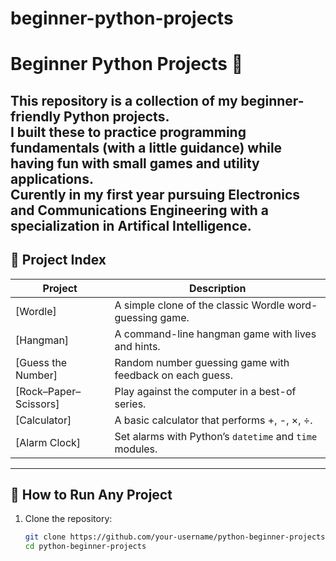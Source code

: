 # beginner-python-projects

# Beginner Python Projects 🎯

This repository is a collection of my beginner-friendly Python projects.  
I built these to practice programming fundamentals (with a little guidance) while having fun with small games and utility applications.  
Curently in my first year pursuing Electronics and Communications Engineering with a specialization in Artifical Intelligence. 
---

## 📂 Project Index

| Project | Description | 
|---------|-------------|
| [Wordle] | A simple clone of the classic Wordle word-guessing game. | 
| [Hangman] | A command-line hangman game with lives and hints. |
| [Guess the Number] | Random number guessing game with feedback on each guess. | 
| [Rock–Paper–Scissors] | Play against the computer in a best-of series. | 
| [Calculator] | A basic calculator that performs +, -, ×, ÷. | 
| [Alarm Clock] | Set alarms with Python’s `datetime` and `time` modules. | 

---

## 🚀 How to Run Any Project

1. Clone the repository:
   ```bash
   git clone https://github.com/your-username/python-beginner-projects.git
   cd python-beginner-projects
